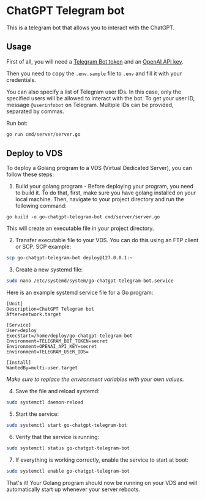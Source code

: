 # ChatGPT Telegram bot

This is a telegram bot that allows you to interact with the ChatGPT.

## Usage

First of all, you will need a [Telegram Bot token](https://core.telegram.org/bots#6-botfather)
and an [OpenAI API key](https://beta.openai.com/account/api-keys).

Then you need to copy the `.env.sample` file to `.env` and fill it with your credentials.

You can also specify a list of Telegram user IDs.
In this case, only the specified users will be allowed to interact with the bot.
To get your user ID, message `@userinfobot` on Telegram.
Multiple IDs can be provided, separated by commas.

Run bot:

```sh
go run cmd/server/server.go
```

## Deploy to VDS

To deploy a Golang program to a VDS (Virtual Dedicated Server), you can follow these steps:

1. Build your golang program - Before deploying your program, you need to build it. 
   To do that, first, make sure you have golang installed on your local machine.
   Then, navigate to your project directory and run the following command:

```
go build -o go-chatgpt-telegram-bot cmd/server/server.go
```

This will create an executable file in your project directory.

2. Transfer executable file to your VDS. You can do this using an FTP client or SCP. SCP example:

```bash
scp go-chatgpt-telegram-bot deploy@127.0.0.1:~
```

3. Create a new systemd file:

```bash
sudo nano /etc/systemd/system/go-chatgpt-telegram-bot.service
```

Here is an example systemd service file for a Go program:

```
[Unit]
Description=ChatGPT Telegram bot
After=network.target

[Service]
User=deploy
ExecStart=/home/deploy/go-chatgpt-telegram-bot
Environment=TELEGRAM_BOT_TOKEN=secret
Environment=OPENAI_API_KEY=secret
Environment=TELEGRAM_USER_IDS=

[Install]
WantedBy=multi-user.target
```

_Make sure to replace the environment variables with your own values._

4. Save the file and reload systemd:

```bash
sudo systemctl daemon-reload
```

5. Start the service:

```bash
sudo systemctl start go-chatgpt-telegram-bot
```

6. Verify that the service is running:

```bash
sudo systemctl status go-chatgpt-telegram-bot
```

7. If everything is working correctly, enable the service to start at boot:

```bash
sudo systemctl enable go-chatgpt-telegram-bot
```

That's it! Your Golang program should now be running on your VDS and will automatically start up whenever your server reboots.